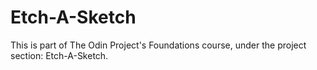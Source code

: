# Etch-A-Sketch
This is part of The Odin Project's Foundations course, under the project section: Etch-A-Sketch.
